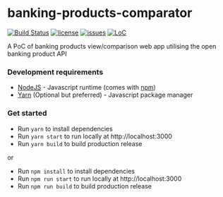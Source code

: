 # banking-products-comparator
[![Build Status](https://travis-ci.com/ConsumerDataStandardsAustralia/banking-products-comparator.svg?branch=master)](https://travis-ci.com/ConsumerDataStandardsAustralia/banking-products-comparator)
[![license](https://img.shields.io/github/license/ConsumerDataStandardsAustralia/banking-products-comparator)](https://github.com/ConsumerDataStandardsAustralia/banking-products-comparator/blob/master/LICENSE)
[![issues](https://img.shields.io/github/issues/ConsumerDataStandardsAustralia/banking-products-comparator)](https://github.com/ConsumerDataStandardsAustralia/banking-products-comparator/issues)
[![LoC](https://tokei.rs/b1/github/ConsumerDataStandardsAustralia/banking-products-comparator)](https://github.com/ConsumerDataStandardsAustralia/banking-products-comparator)

A PoC of banking products view/comparison web app utilising the open banking product API

### Development requirements
* [NodeJS](https://nodejs.org/en/) - Javascript runtime (comes with [npm](https://www.npmjs.com/get-npm))
* [Yarn](https://yarnpkg.com) (Optional but preferred) - Javascript package manager

### Get started

* Run `yarn` to install dependencies
* Run `yarn start` to run locally at http://localhost:3000
* Run `yarn build` to build production release

or
* Run `npm install` to install dependencies
* Run `npm run start` to run locally at http://localhost:3000
* Run `npm run build` to build production release
